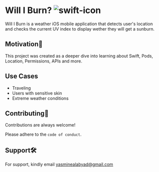 # Will I Burn?  ![swift-icon](https://img.shields.io/badge/Swift-FA7343?style=for-the-badge&logo=swift&logoColor=white)
Will I Burn is a weather iOS mobile application that detects user's location and checks the current UV index to display wether they will get a sunburn.

## Motivation💪
This project was created as a deeper dive into learning about Swift, Pods, Location, Permissions, APIs and more.

## Use Cases
- Traveling
- Users with sensitive skin
- Extreme weather conditions

## Contributing🤝

Contributions are always welcome!

Please adhere to the `code of conduct`.

## Support🛠 

For support, kindly email yasminealabyad@gmail.com 
